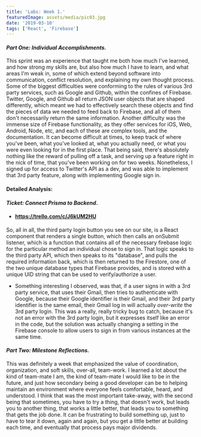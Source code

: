 ```yaml
---
title: 'Labs: Week 1.'
featuredImage: assets/media/pic03.jpg
date: '2019-03-10'
tags: ['React', 'Firebase']
---
```


#### _Part One:_ *Individual Accomplishments.*

This sprint was an experience that taught me both how much I've learned, and how strong my skills are, but also how much I have to learn, and what areas I'm weak in,
some of which extend beyond software into communication, conflict resolution, and explaining my own thought process. Some of the biggest difficulties were conforming to the rules of
various 3rd party services, such as Google and Github, within the confines of Firebase. Twitter, Google, and Github all return JSON user objects that are shaped differently, which meant we had to effectively search these objects and find the pieces of data we needed to feed back to Firebase, and all of them don't necessarily return the same information. Another difficulty was the immense size of Firebase functionality, as they offer services for iOS, Web, Android, Node, etc, and each of these are complex tools, and the documentation. It can become difficult at times, to keep track of where you've been, what you've looked at, what you actually need, or what you were even looking for in the first place. That being said, there's absolutely nothing like the reward of pulling off a task, and serving up a feature right in the nick of time, that you've been working on for two weeks.
Nonetheless, I signed up for access to Twitter's API as a dev, and was able to implement that 3rd party feature, along with implementing Google sign in. 


#### Detailed Analysis:
 #### _Ticket:_ _*Connect Prisma to Backend*_.

 * #### https://trello.com/c/J6kUM2HU

 So, all in all, the third party login button you see on our site, is a React component that renders a single button, which then
 calls an onSubmit listener, which is a function that contains all of the necessary firebase logic for the particular method an individual chose to sign in. That logic speaks to the third party API, which then speaks to its "database", and pulls the required information back, which is then returned to the Firestore, one of the two unique database types that Firebase provides, and is stored with a unique UID string that can be used to verify/authorize a user.

 * Something interesting I observed, was that, if a user signs in with a 3rd party service, that uses their Gmail, then tries to authenticate with Google, because their Google identifier is their Gmail, and their 3rd party identifier is the same email, their Gmail log in will actually _over-write_ the 3rd party login. This was a really, really tricky bug to catch, because it's not an error with the 3rd party login, but it expresses itself like an error in the code, but the solution was actually changing a setting in the Firebase console to allow users to sign in from various instances at the same time. 

 #### _Part Two:_ *Milestone Reflections.*

 This was definitely a week that emphasized the value of coordination, organization, and soft skills, over-all, team-work. I learned a lot about the kind of team-mate I am, the kind of team-mate I would like to be in the future, and just how secondary being a good developer can be to helping maintain an environment where everyone feels comfortable, heard, and understood. I think that was the most important take-away, with the second being that sometimes, you have to try a thing, that doesn't work, but leads you to another thing, that works a little better, that leads you to something that gets the job done. It can be frustrating to build something up, just to have to tear it down, again and again, but you get a little better at building each time, and eventually that process pays major dividends.
